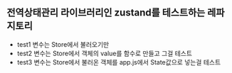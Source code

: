 ## 전역상태관리 라이브러리인 zustand를 테스트하는 레파지토리
* test1 변수는 Store에서 불러오기만
* test2 변수는 Store에서 객체의 value를 함수로 만들고 그걸 테스트
* test3 변수는 Store에서 불러온 객체를 app.js에서 State값으로 넣는걸 테스트
